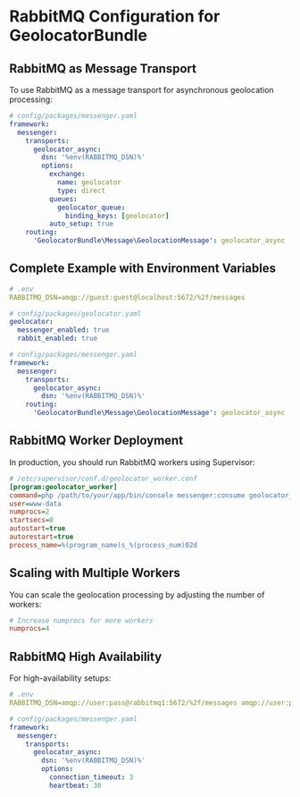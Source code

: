 # RabbitMQ Configuration for GeolocatorBundle

## RabbitMQ as Message Transport

To use RabbitMQ as a message transport for asynchronous geolocation processing:

```yaml
# config/packages/messenger.yaml
framework:
  messenger:
    transports:
      geolocator_async:
        dsn: '%env(RABBITMQ_DSN)%'
        options:
          exchange:
            name: geolocator
            type: direct
          queues:
            geolocator_queue:
              binding_keys: [geolocator]
          auto_setup: true
    routing:
      'GeolocatorBundle\Message\GeolocationMessage': geolocator_async
```

## Complete Example with Environment Variables

```yaml
# .env
RABBITMQ_DSN=amqp://guest:guest@localhost:5672/%2f/messages

# config/packages/geolocator.yaml
geolocator:
  messenger_enabled: true
  rabbit_enabled: true

# config/packages/messenger.yaml
framework:
  messenger:
    transports:
      geolocator_async:
        dsn: '%env(RABBITMQ_DSN)%'
    routing:
      'GeolocatorBundle\Message\GeolocationMessage': geolocator_async
```

## RabbitMQ Worker Deployment

In production, you should run RabbitMQ workers using Supervisor:

```ini
# /etc/supervisor/conf.d/geolocator_worker.conf
[program:geolocator_worker]
command=php /path/to/your/app/bin/console messenger:consume geolocator_async --time-limit=3600
user=www-data
numprocs=2
startsecs=0
autostart=true
autorestart=true
process_name=%(program_name)s_%(process_num)02d
```

## Scaling with Multiple Workers

You can scale the geolocation processing by adjusting the number of workers:

```ini
# Increase numprocs for more workers
numprocs=4
```

## RabbitMQ High Availability

For high-availability setups:

```yaml
# .env
RABBITMQ_DSN=amqp://user:pass@rabbitmq1:5672/%2f/messages amqp://user:pass@rabbitmq2:5672/%2f/messages

# config/packages/messenger.yaml
framework:
  messenger:
    transports:
      geolocator_async:
        dsn: '%env(RABBITMQ_DSN)%'
        options:
          connection_timeout: 3
          heartbeat: 30
```
